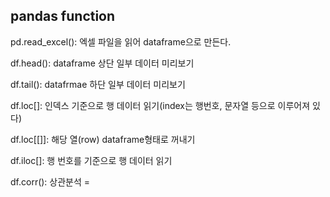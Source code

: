 ## pandas function

pd.read_excel(): 엑셀 파일을 읽어 dataframe으로 만든다.

df.head(): dataframe 상단 일부 데이터 미리보기

df.tail(): datafrmae 하단 일부 데이터 미리보기

df.loc[]: 인덱스 기준으로 행 데이터 읽기(index는 행번호, 문자열 등으로 이루어져 있다)

df.loc[[]]: 해당 열(row) dataframe형태로 꺼내기

df.iloc[]: 행 번호를 기준으로 행 데이터 읽기

df.corr(): 상관분석 = 
